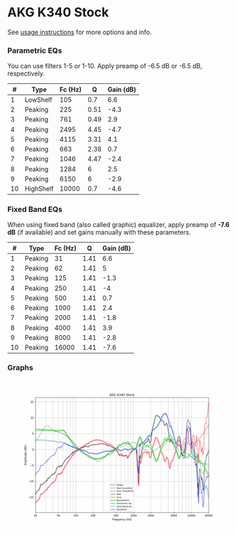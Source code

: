 # AKG K340 Stock
See [usage instructions](https://github.com/jaakkopasanen/AutoEq#usage) for more options and info.

### Parametric EQs
You can use filters 1-5 or 1-10. Apply preamp of -6.5 dB or -6.5 dB, respectively.

|   # | Type      |   Fc (Hz) |    Q |   Gain (dB) |
|-----|-----------|-----------|------|-------------|
|   1 | LowShelf  |       105 | 0.7  |         6.6 |
|   2 | Peaking   |       225 | 0.51 |        -4.3 |
|   3 | Peaking   |       761 | 0.49 |         2.9 |
|   4 | Peaking   |      2495 | 4.45 |        -4.7 |
|   5 | Peaking   |      4115 | 3.31 |         4.1 |
|   6 | Peaking   |       663 | 2.38 |         0.7 |
|   7 | Peaking   |      1046 | 4.47 |        -2.4 |
|   8 | Peaking   |      1284 | 6    |         2.5 |
|   9 | Peaking   |      6150 | 6    |        -2.9 |
|  10 | HighShelf |     10000 | 0.7  |        -4.6 |

### Fixed Band EQs
When using fixed band (also called graphic) equalizer, apply preamp of **-7.6 dB** (if available) and set gains manually with these parameters.

|   # | Type    |   Fc (Hz) |    Q |   Gain (dB) |
|-----|---------|-----------|------|-------------|
|   1 | Peaking |        31 | 1.41 |         6.6 |
|   2 | Peaking |        62 | 1.41 |         5   |
|   3 | Peaking |       125 | 1.41 |        -1.3 |
|   4 | Peaking |       250 | 1.41 |        -4   |
|   5 | Peaking |       500 | 1.41 |         0.7 |
|   6 | Peaking |      1000 | 1.41 |         2.4 |
|   7 | Peaking |      2000 | 1.41 |        -1.8 |
|   8 | Peaking |      4000 | 1.41 |         3.9 |
|   9 | Peaking |      8000 | 1.41 |        -2.8 |
|  10 | Peaking |     16000 | 1.41 |        -7.6 |

### Graphs
![](./AKG%20K340%20Stock.png)
